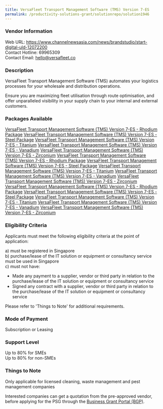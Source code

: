 ```yaml
---
title: VersaFleet Transport Management Software (TMS) Version 7-ES
permalink: /productivity-solutions-grant/solutionrepo/solution1946
---
```


### Vendor Information
Web URL: https://www.channelnewsasia.com/news/brandstudio/start-digital-uld-12072200 <br>Contact Hotline: 69965309 <br>Contact Email: hello@versafleet.co <br>

### Description

VersaFleet Transport Management Software (TMS) automates your logistics processes for your wholesale and distribution operations. 

Ensure you are maximizing fleet utilisation through route optimisation, and offer unparalleled visibility in your supply chain to your internal and external customers.

### Packages Available

<a href='https://www.gobusiness.gov.sg/images/psg/VersaFleet_20200530_Desensitised_Annex_3_Part_1.pdf' target='_blank'>VersaFleet Transport Management Software (TMS) Version 7-ES - Rhodium Package</a>
<a href='https://www.gobusiness.gov.sg/images/psg/VersaFleet_20200530_Desensitised_Annex_3_Part_2.pdf' target='_blank'>VersaFleet Transport Management Software (TMS) Version 7-ES - Steel Package</a>
<a href='https://www.gobusiness.gov.sg/images/psg/VersaFleet_20200530_Desensitised_Annex_3_Part_3.pdf' target='_blank'>VersaFleet Transport Management Software (TMS) Version 7-ES - Titanium</a>
<a href='https://www.gobusiness.gov.sg/images/psg/VersaFleet_20200530_Desensitised_Annex_3_Part_4.pdf' target='_blank'>VersaFleet Transport Management Software (TMS) Version 7-ES - Vanadium</a>
<a href='https://www.gobusiness.gov.sg/images/psg/VersaFleet_20200530_Desensitised_Annex_3_Part_5.pdf' target='_blank'>VersaFleet Transport Management Software (TMS) Version 7-ES - Zirconium</a>
<a href='https://www.gobusiness.gov.sg/images/psg/VersaFleet_20200530_Desensitised_Annex_3_Part_1.pdf' target='_blank'>VersaFleet Transport Management Software (TMS) Version 7-ES - Rhodium Package</a>
<a href='https://www.gobusiness.gov.sg/images/psg/VersaFleet_20200530_Desensitised_Annex_3_Part_2.pdf' target='_blank'>VersaFleet Transport Management Software (TMS) Version 7-ES - Steel Package</a>
<a href='https://www.gobusiness.gov.sg/images/psg/VersaFleet_20200530_Desensitised_Annex_3_Part_3.pdf' target='_blank'>VersaFleet Transport Management Software (TMS) Version 7-ES - Titanium</a>
<a href='https://www.gobusiness.gov.sg/images/psg/VersaFleet_20200530_Desensitised_Annex_3_Part_4.pdf' target='_blank'>VersaFleet Transport Management Software (TMS) Version 7-ES - Vanadium</a>
<a href='https://www.gobusiness.gov.sg/images/psg/VersaFleet_20200530_Desensitised_Annex_3_Part_5.pdf' target='_blank'>VersaFleet Transport Management Software (TMS) Version 7-ES - Zirconium</a>
<a href='https://www.gobusiness.gov.sg/images/psg/VersaFleet_20200530_Desensitised_Annex_3_Part_1.pdf' target='_blank'>VersaFleet Transport Management Software (TMS) Version 7-ES - Rhodium Package</a>
<a href='https://www.gobusiness.gov.sg/images/psg/VersaFleet_20200530_Desensitised_Annex_3_Part_2.pdf' target='_blank'>VersaFleet Transport Management Software (TMS) Version 7-ES - Steel Package</a>
<a href='https://www.gobusiness.gov.sg/images/psg/VersaFleet_20200530_Desensitised_Annex_3_Part_3.pdf' target='_blank'>VersaFleet Transport Management Software (TMS) Version 7-ES - Titanium</a>
<a href='https://www.gobusiness.gov.sg/images/psg/VersaFleet_20200530_Desensitised_Annex_3_Part_4.pdf' target='_blank'>VersaFleet Transport Management Software (TMS) Version 7-ES - Vanadium</a>
<a href='https://www.gobusiness.gov.sg/images/psg/VersaFleet_20200530_Desensitised_Annex_3_Part_5.pdf' target='_blank'>VersaFleet Transport Management Software (TMS) Version 7-ES - Zirconium</a>

### Eligibility Criteria

Applicants must meet the following eligibility criteria at the point of application:

a) must be registered in Singapore <br>
b) purchase/lease of the IT solution or equipment or consultancy service must be used in Singapore <br>
c) must not have:
- Made any payment to a supplier, vendor or third party in relation to the purchase/lease of the IT solution or equipment or consultancy service
- Signed any contract with a supplier, vendor or third party in relation to the purchase/lease of the IT solution or equipment or consultancy service

Please refer to 'Things to Note' for additional requirements.

### Mode of Payment
Subscription or Leasing

### Support Level
Up to 80% for SMEs <br>
Up to 80% for non-SMEs

### Things to Note
Only applicable for licensed cleaning, waste management and pest management companies

Interested companies can get a quotation from the pre-approved vendor, before applying for the PSG through the <a target='_blank' href='https://www.businessgrants.gov.sg/'>Business Grant Portal (BGP)</a>.
